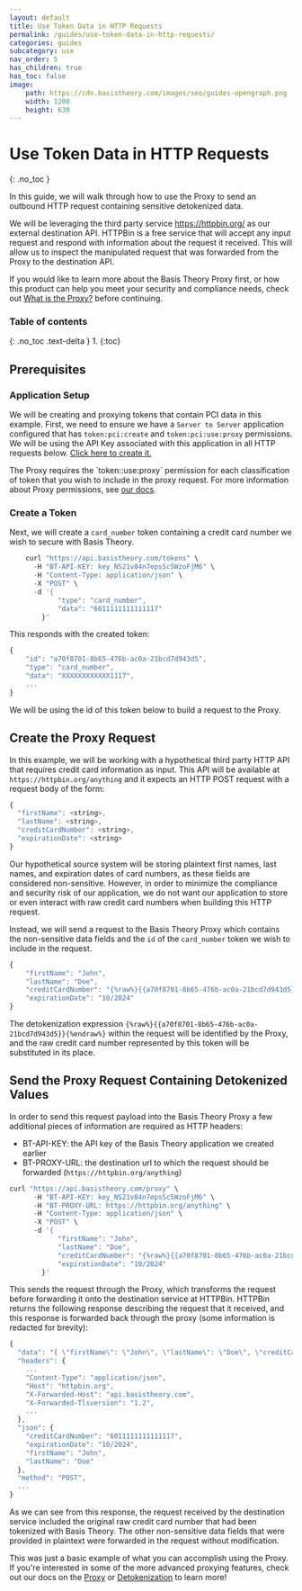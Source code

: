 ```yaml
---
layout: default
title: Use Token Data in HTTP Requests
permalink: /guides/use-token-data-in-http-requests/
categories: guides
subcategory: use
nav_order: 5
has_children: true
has_toc: false
image:
    path: https://cdn.basistheory.com/images/seo/guides-opengraph.png
    width: 1200
    height: 630
---
```


# Use Token Data in HTTP Requests
{: .no_toc }

In this guide, we will walk through how to use the Proxy to send an outbound HTTP request containing sensitive detokenized data.

We will be leveraging the third party service https://httpbin.org/ as our external destination API. 
HTTPBin is a free service that will accept any input request and respond with information about the request it received. 
This will allow us to inspect the manipulated request that was forwarded from the Proxy to the destination API.

If you would like to learn more about the Basis Theory Proxy first, or how this product can help you meet your security and compliance needs, check out [What is the Proxy?](/concepts/what-is-the-proxy) before continuing.

### Table of contents
{: .no_toc .text-delta }
1. 
{:toc}

## Prerequisites

### Application Setup

We will be creating and proxying tokens that contain PCI data in this example.
First, we need to ensure we have a `Server to Server` application configured that has `token:pci:create` and `token:pci:use:proxy` permissions.
We will be using the API Key associated with this application in all HTTP requests below. <a href="https://portal.basistheory.com/applications/create?permissions=token%3Apci%3Ause%3Aproxy&permissions=token%3Apci%3Acreate&type=server_to_server&name=Card+Proxy" target="_blank">Click here to create it.</a>

<span class="base-alert info">
  <span>
    The Proxy requires the `token:<classification>:use:proxy` permission for each classification of token that you wish to include in the proxy request. 
    For more information about Proxy permissions, see <a href="https://docs.basistheory.com/api-reference/#permissions-permission-types">our docs</a>.
  </span>
</span>

### Create a Token

Next, we will create a `card_number` token containing a credit card number we wish to secure with Basis Theory.

```js
    curl "https://api.basistheory.com/tokens" \
      -H "BT-API-KEY: key_NS21v84n7epsSc5WzoFjM6" \
      -H "Content-Type: application/json" \
      -X "POST" \
      -d '{
            "type": "card_number",
            "data": "6011111111111117"
        }'
```

This responds with the created token:

```js
{
    "id": "a70f8701-8b65-476b-ac0a-21bcd7d943d5",
    "type": "card_number",
    "data": "XXXXXXXXXXXX1117",
    ...
}
```

We will be using the id of this token below to build a request to the Proxy.

## Create the Proxy Request

In this example, we will be working with a hypothetical third party HTTP API that requires credit card information as input. 
This API will be available at `https://httpbin.org/anything` and it expects an HTTP POST request with a request body of the form:
```js
{
  "firstName": <string>,
  "lastName": <string>,
  "creditCardNumber": <string>,
  "expirationDate": <string>
}
```

Our hypothetical source system will be storing plaintext first names, last names, and expiration dates of card numbers, as these fields are considered non-sensitive.
However, in order to minimize the compliance and security risk of our application, we do not want our application to store or even interact with raw credit card numbers when building this HTTP request.

Instead, we will send a request to the Basis Theory Proxy which contains the non-sensitive data fields and the `id` of the `card_number` token we wish to include in the request.

```js
{
    "firstName": "John",
    "lastName": "Doe",
    "creditCardNumber": "{%raw%}{{a70f8701-8b65-476b-ac0a-21bcd7d943d5}}{%endraw%}",
    "expirationDate": "10/2024"
}
```

The detokenization expression `{%raw%}{{a70f8701-8b65-476b-ac0a-21bcd7d943d5}}{%endraw%}` within the request will be identified by the Proxy, and the raw credit card number represented by this token will be substituted in its place.


## Send the Proxy Request Containing Detokenized Values

In order to send this request payload into the Basis Theory Proxy a few additional pieces of information are required as HTTP headers:
- BT-API-KEY: the API key of the Basis Theory application we created earlier
- BT-PROXY-URL: the destination url to which the request should be forwarded (`https://httpbin.org/anything`)

```js
curl "https://api.basistheory.com/proxy" \
      -H "BT-API-KEY: key_NS21v84n7epsSc5WzoFjM6" \
      -H "BT-PROXY-URL: https://httpbin.org/anything" \
      -H "Content-Type: application/json" \
      -X "POST" \
      -d '{
            "firstName": "John",
            "lastName": "Doe",
            "creditCardNumber": "{%raw%}{{a70f8701-8b65-476b-ac0a-21bcd7d943d5}}{%endraw%}",
            "expirationDate": "10/2024"
        }'
```

This sends the request through the Proxy, which transforms the request before forwarding it onto the destination service at HTTPBin. 
HTTPBin returns the following response describing the request that it received, and this response is forwarded back through the proxy (some information is redacted for brevity):

```js
{
  "data": "{ \"firstName\": \"John\", \"lastName\": \"Doe\", \"creditCardNumber\": \"6011111111111117\", \"expirationDate\": \"10/2024\" }",
  "headers": {
    ...
    "Content-Type": "application/json",
    "Host": "httpbin.org",
    "X-Forwarded-Host": "api.basistheory.com",
    "X-Forwarded-Tlsversion": "1.2",
    ...
  },
  "json": {
    "creditCardNumber": "6011111111111117",
    "expirationDate": "10/2024",
    "firstName": "John",
    "lastName": "Doe"
  },
  "method": "POST",
  ...
}
```

As we can see from this response, the request received by the destination service included the original raw credit card number that had been tokenized with Basis Theory.
The other non-sensitive data fields that were provided in plaintext were forwarded in the request without modification.

This was just a basic example of what you can accomplish using the Proxy. If you're interested in some of the more advanced proxying features, 
check out our docs on the [Proxy](https://docs.basistheory.com/#proxy) or [Detokenization](https://docs.basistheory.com/detokenization) to learn more!
